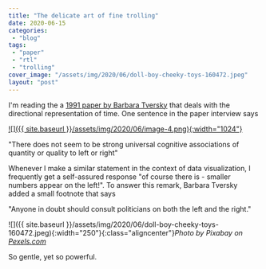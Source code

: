 ```yaml
---
title: "The delicate art of fine trolling"
date: 2020-06-15
categories: 
 - "blog"
tags: 
 - "paper"
 - "rtl"
 - "trolling"
cover_image: "/assets/img/2020/06/doll-boy-cheeky-toys-160472.jpeg"
layout: "post"
---
```


I'm reading the a [1991 paper by Barbara Tversky](http://citeseerx.ist.psu.edu/viewdoc/download?doi=10.1.1.950.5138&rep=rep1&type=pdf) that deals with the directional representation of time. One sentence in the paper interview says

[![]({{ site.baseurl }}/assets/img/2020/06/image-4.png){:width="1024"}](http://citeseerx.ist.psu.edu/viewdoc/download?doi=10.1.1.950.5138&rep=rep1&type=pdf)

"There does not seem to be strong universal cognitive associations of quantity or quality to left or right"

Whenever I make a similar statement in the context of data visualization, I frequently get a self-assured response "of course there is - smaller numbers appear on the left!". To answer this remark, Barbara Tversky added a small footnote that says 

"Anyone in doubt should consult politicians on both the left and the right."

![]({{ site.baseurl }}/assets/img/2020/06/doll-boy-cheeky-toys-160472.jpeg){:width="250"}{:class="aligncenter"}*Photo by Pixabay on [Pexels.com](https://www.pexels.com/photo/doll-wearing-eyeglasses-160472/)*

So gentle, yet so powerful.
